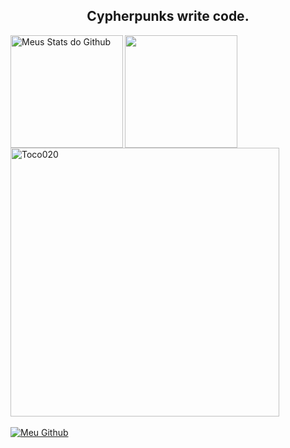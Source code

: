 <h2 align="center"> Cypherpunks write code. </h2>

<div>
 
   <img align="left" src="https://github-readme-stats.vercel.app/api?username=Toco020&show_icons=true&theme=chartreuse-dark&locale=pt-br&date_format=j%20M%5B%20Y%5D&hide_border=true&line_height=27" alt="Meus Stats do Github" style="max-width:100%;" height="180em">
  
   <img align="center" src="https://github-readme-stats.vercel.app/api/top-langs/?username=Toco020&theme=chartreuse-dark&locale=pt-br&date_format=j%20M%5B%20Y%5D&hide_border=true&layout=compact&hide=vue" style="max-width:100%;" height="180em">
 
   <img alt="Toco020" src="https://github-readme-streak-stats.herokuapp.com?user=Toco020&theme=chartreuse-dark&locale=pt-br&date_format=j%20M%5B%20Y%5D&hide_border=true" style="max-width:100%;" width="430" align="middle">
  
 </a>
</div>

<br>

<!-- <div>
  <img alt="Python" src="https://img.shields.io/badge/Python-14354C?style=for-the-badge&logo=python&logoColor=white" style="max-width:100%;" width="100" height="30"   align="middle">
 
  <img alt="Rust" src="https://img.shields.io/badge/Rust-000000?style=for-the-badge&logo=rust&logoColor=white" style="max-width:100%;" width="90" height="30"       align="middle">

</div>

<hr>-->

<div>
 
 <a href="https://github.com/Toco020">
   <img alt="Meu Github" src="https://img.shields.io/badge/GitHub-100000?style=for-the-badge&logo=github&logoColor=white" style="max-width:100%;"/>
 </a>
<!--  ![Snake animation](https://github.com/OGabrielPereira/OGabrielPereira/blob/output/github-contribution-grid-snake.svg) -->
</div>

